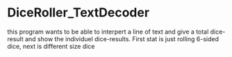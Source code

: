 # DiceRoller_TextDecoder
this program wants to be able to interpert a line of text and give a total dice-result and show the individuel dice-results. First stat is just rolling 6-sided dice, next is different size dice  
